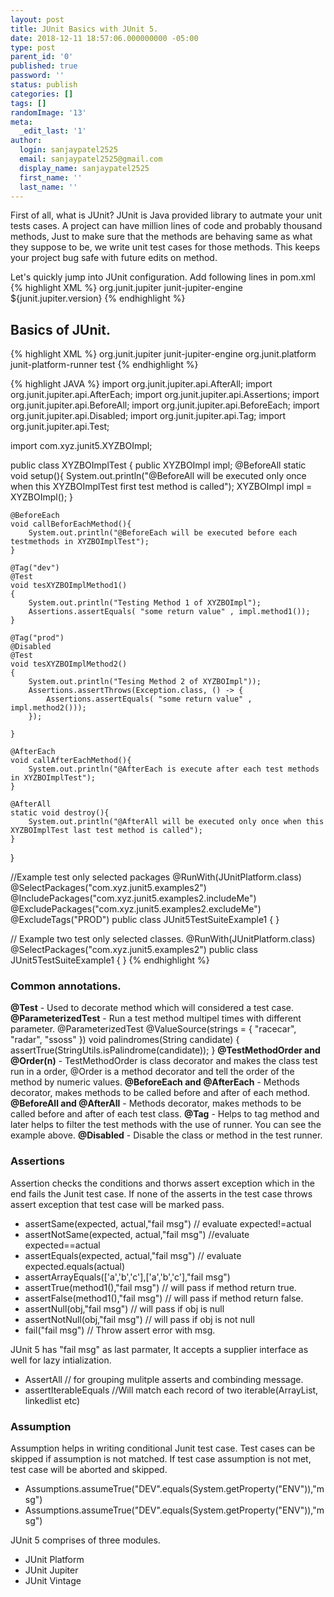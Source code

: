 ```yaml
---
layout: post
title: JUnit Basics with JUnit 5. 
date: 2018-12-11 18:57:06.000000000 -05:00
type: post
parent_id: '0'
published: true
password: ''
status: publish
categories: []
tags: []
randomImage: '13'
meta:
  _edit_last: '1'
author:
  login: sanjaypatel2525
  email: sanjaypatel2525@gmail.com
  display_name: sanjaypatel2525
  first_name: ''
  last_name: ''
---
```

First of all, what is JUnit? JUnit is Java provided library to autmate your unit tests cases. A project can have million lines of code and probably thousand methods, Just to make sure that the methods are behaving same as what they suppose to be, we write unit test cases for those methods. This keeps your project bug safe with future edits on method. 

Let's quickly jump into JUnit configuration. Add following lines in pom.xml
{% highlight XML %}
<dependency>
	<groupId>org.junit.jupiter</groupId>
	<artifactId>junit-jupiter-engine</artifactId>
	<version>${junit.jupiter.version}</version>
</dependency>
{% endhighlight  %}

## Basics of JUnit. 

{% highlight XML %}
<dependency>
    <groupId>org.junit.jupiter</groupId>
    <artifactId>junit-jupiter-engine</artifactId>
</dependency>
<dependency>
    <groupId>org.junit.platform</groupId>
    <artifactId>junit-platform-runner</artifactId>
    <scope>test</scope>
</dependency>
{% endhighlight %}

{% highlight JAVA %}
import org.junit.jupiter.api.AfterAll;
import org.junit.jupiter.api.AfterEach;
import org.junit.jupiter.api.Assertions;
import org.junit.jupiter.api.BeforeAll;
import org.junit.jupiter.api.BeforeEach;
import org.junit.jupiter.api.Disabled;
import org.junit.jupiter.api.Tag;
import org.junit.jupiter.api.Test;
 
import com.xyz.junit5.XYZBOImpl;
 
public class XYZBOImplTest {
    public XYZBOImpl impl;
    @BeforeAll
    static void setup(){
        System.out.println("@BeforeAll will be executed only once when this XYZBOImplTest first test method is called");
        XYZBOImpl impl = XYZBOImpl();
    }
     
    @BeforeEach
    void callBeforEachMethod(){
        System.out.println("@BeforeEach will be executed before each testmethods in XYZBOImplTest");
    }
     
    @Tag("dev")
    @Test
    void tesXYZBOImplMethod1()
    {
        System.out.println("Testing Method 1 of XYZBOImpl");
        Assertions.assertEquals( "some return value" , impl.method1());
    }
     
    @Tag("prod")
    @Disabled
    @Test
    void tesXYZBOImplMethod2()
    {
        System.out.println("Tesing Method 2 of XYZBOImpl"));
        Assertions.assertThrows(Exception.class, () -> {
            Assertions.assertEquals( "some return value" , impl.method2()));
        });
        
    }
     
    @AfterEach
    void callAfterEachMethod(){
        System.out.println("@AfterEach is execute after each test methods in XYZBOImplTest");
    }
     
    @AfterAll
    static void destroy(){
        System.out.println("@AfterAll will be executed only once when this XYZBOImplTest last test method is called");
    }
}

//Example test only selected packages
@RunWith(JUnitPlatform.class)
@SelectPackages("com.xyz.junit5.examples2")
@IncludePackages("com.xyz.junit5.examples2.includeMe")
@ExcludePackages("com.xyz.junit5.examples2.excludeMe")
@ExcludeTags("PROD")
public class JUnit5TestSuiteExample1
{
}

// Example two test only selected classes.
@RunWith(JUnitPlatform.class)
@SelectPackages("com.xyz.junit5.examples2")
public class JUnit5TestSuiteExample1
{
}
{% endhighlight %}

### Common annotations.
**@Test** - Used to decorate method which will considered a test case.   
**@ParameterizedTest** - Run a test method multipel times with different parameter.
@ParameterizedTest
@ValueSource(strings = { "racecar", "radar", "ssoss" })
void palindromes(String candidate) {
    assertTrue(StringUtils.isPalindrome(candidate));
}
**@TestMethodOrder and @Order(n)** - TestMethodOrder is class decorator and makes the class test run in a order, @Order is a method decorator and tell the order of the method by numeric values.
**@BeforeEach and @AfterEach** - Methods decorator, makes methods to be called before and after of each method.  
**@BeforeAll and @AfterAll** - Methods decorator, makes methods to be called before and after of each test class.
**@Tag** - Helps to tag method and later helps to filter the test methods with the use of runner. You can see the example above.
**@Disabled** - Disable the class or method in the test runner.

### Assertions
Assertion checks the conditions and thorws assert exception which in the end fails the Junit test case. If none of the asserts in the test case throws assert exception that test case will be marked pass.
* assertSame(expected, actual,"fail msg") // evaluate expected!=actual
* assertNotSame(expected, actual,"fail msg") //evaluate expected==actual
* assertEquals(expected, actual,"fail msg") // evaluate expected.equals(actual)
* assertArrayEquals(['a','b','c'],['a','b','c'],"fail msg")
* assertTrue(method1(),"fail msg")  // will pass if method return true.
* assertFalse(method1(),"fail msg")  // will pass if method return false.
* assertNull(obj,"fail msg")  // will pass if obj is null
* assertNotNull(obj,"fail msg")  // will pass if obj is not null
* fail("fail msg")  // Throw assert error with msg.

JUnit 5 has "fail msg" as last parmater, It accepts a supplier interface as well for lazy intialization. 
* AssertAll // for grouping mulitple asserts and combinding message.
* assertIterableEquals //Will match each record of two iterable(ArrayList, linkedlist etc)

### Assumption
Assumption helps in writing conditional Junit test case. Test cases can be skipped if assumption is not matched. If test case assumption is not met, test case will be aborted and skipped.
* Assumptions.assumeTrue("DEV".equals(System.getProperty("ENV")),"msg")
* Assumptions.assumeTrue("DEV".equals(System.getProperty("ENV")),"msg")

JUnit 5 comprises of three modules.
* JUnit Platform
* JUnit Jupiter
* JUnit Vintage